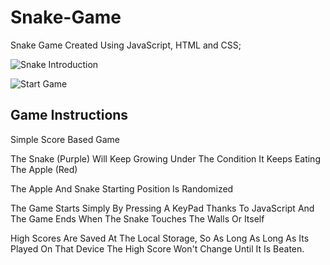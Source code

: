 # Snake-Game
Snake Game Created Using JavaScript, HTML and CSS;

![Snake Introduction](https://github.com/JosiasIsZero/Snake-Game/assets/105129441/9db6673e-f664-415d-8367-8ce38d667275)

![Start Game](https://github.com/JosiasIsZero/Snake-Game/assets/105129441/fc6cc66d-a9cc-45e4-83de-9ff01e4ce7c1)

## Game Instructions
Simple Score Based Game

The Snake (Purple) Will Keep Growing Under The Condition It Keeps Eating The Apple (Red)

The Apple And Snake Starting Position Is Randomized


The Game Starts Simply By Pressing A KeyPad Thanks To JavaScript
And The Game Ends When The Snake Touches The Walls Or Itself

High Scores Are Saved At The Local Storage, So As Long As Long As Its Played On That Device The High Score Won't Change Until It Is Beaten.
